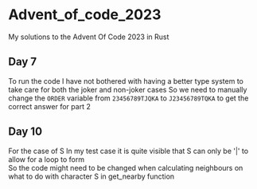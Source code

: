 # Advent_of_code_2023

My solutions to the Advent Of Code 2023 in Rust

## Day 7
To run the code I have not bothered with having a better type system to take care for both the joker and non-joker cases
So we need to manually change the `ORDER` variable from `23456789TJQKA` to `J23456789TQKA` to get the correct answer for part 2

## Day 10
For the case of S In my test case it is quite visible that S can only be '|' to allow for a loop to form  
So the code might need to be changed when calculating neighbours on what to do with character S in get\_nearby function
